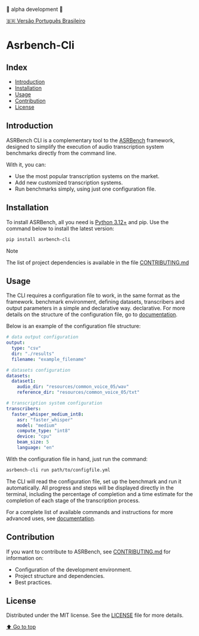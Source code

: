 :construction: alpha development :construction:

[:brazil: Versão Português Brasileiro](./README-pt.md)

# Asrbench-Cli

## Index

- [Introduction](#introduction)
- [Installation](#installation)
- [Usage](#usage)
- [Contribution](#contribution)
- [License](#license)

## Introduction
ASRBench CLI is a complementary tool to the [ASRBench](https://github.com/ASRBench/asrbench) framework, designed 
to simplify the execution of audio transcription system benchmarks directly from the command line.

With it, you can:

- Use the most popular transcription systems on the market.
- Add new customized transcription systems.
- Run benchmarks simply, using just one configuration file.

## Installation
To install ASRBench, all you need is [Python 3.12+](https://www.python.org/downloads/) and pip. Use the
command below to install the latest version:

```sh
pip install asrbench-cli
```

> [!NOTE]
> The list of project dependencies is available in the file [CONTRIBUTING.md]()

## Usage
The CLI requires a configuration file to work, in the same format as the framework. 
benchmark environment, defining datasets, transcribers and output parameters in a simple and declarative way. 
declarative. For more details on the structure of the configuration file, go to
[documentation]().

Below is an example of the configuration file structure:

```yaml
# data output configuration
output:
  type: "csv"
  dir: "./results"
  filename: "example_filename"

# datasets configuration
datasets:
  dataset1:
    audio_dir: "resources/common_voice_05/wav"
    reference_dir: "resources/common_voice_05/txt"

# transcription system configuration
transcribers:
  faster_whisper_medium_int8:
    asr: "faster_whisper"
    model: "medium"
    compute_type: "int8"
    device: "cpu"
    beam_size: 5
    language: "en"  
```

With the configuration file in hand, just run the command:

```sh
asrbench-cli run path/to/configfile.yml
```
The CLI will read the configuration file, set up the benchmark and run it automatically. All progress and steps 
will be displayed directly in the terminal, including the percentage of completion and a time estimate for the 
completion of each stage of the transcription process.

For a complete list of available commands and instructions for more advanced uses, see [documentation]().

## Contribution
If you want to contribute to ASRBench, see [CONTRIBUTING.md]() for information on: 

- Configuration of the development environment.
- Project structure and dependencies.
- Best practices.

## License
Distributed under the MIT license. See the [LICENSE](./LICENSE) file for more details.

[:arrow_up: Go to top](#index)